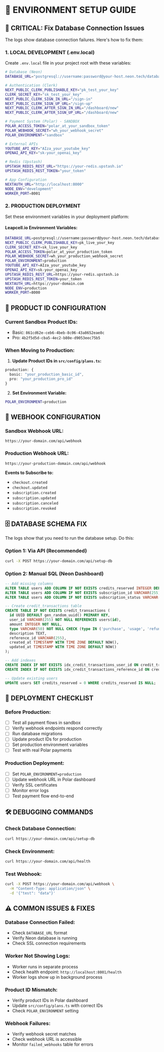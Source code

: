 # 🔧 **ENVIRONMENT SETUP GUIDE**

## 🚨 **CRITICAL: Fix Database Connection Issues**

The logs show database connection failures. Here's how to fix them:

### **1. LOCAL DEVELOPMENT (.env.local)**

Create `.env.local` file in your project root with these variables:

```bash
# Database (Neon)
DATABASE_URL="postgresql://username:password@your-host.neon.tech/database?sslmode=require"

# Authentication (Clerk)
NEXT_PUBLIC_CLERK_PUBLISHABLE_KEY="pk_test_your_key"
CLERK_SECRET_KEY="sk_test_your_key"
NEXT_PUBLIC_CLERK_SIGN_IN_URL="/sign-in"
NEXT_PUBLIC_CLERK_SIGN_UP_URL="/sign-up"
NEXT_PUBLIC_CLERK_AFTER_SIGN_IN_URL="/dashboard/new"
NEXT_PUBLIC_CLERK_AFTER_SIGN_UP_URL="/dashboard/new"

# Payment System (Polar) - SANDBOX
POLAR_ACCESS_TOKEN="polar_at_your_sandbox_token"
POLAR_WEBHOOK_SECRET="wh_your_webhook_secret"
POLAR_ENVIRONMENT="sandbox"

# External APIs
YOUTUBE_API_KEY="AIza_your_youtube_key"
OPENAI_API_KEY="sk-your_openai_key"

# Redis (Upstash)
UPSTASH_REDIS_REST_URL="https://your-redis.upstash.io"
UPSTASH_REDIS_REST_TOKEN="your_token"

# App Configuration
NEXTAUTH_URL="http://localhost:8000"
NODE_ENV="development"
WORKER_PORT=8001
```

### **2. PRODUCTION DEPLOYMENT**

Set these environment variables in your deployment platform:

#### **Leapcell.io Environment Variables:**
```bash
DATABASE_URL=postgresql://username:password@your-host.neon.tech/database?sslmode=require
NEXT_PUBLIC_CLERK_PUBLISHABLE_KEY=pk_live_your_key
CLERK_SECRET_KEY=sk_live_your_key
POLAR_ACCESS_TOKEN=polar_at_your_production_token
POLAR_WEBHOOK_SECRET=wh_your_production_webhook_secret
POLAR_ENVIRONMENT=production
YOUTUBE_API_KEY=AIza_your_youtube_key
OPENAI_API_KEY=sk-your_openai_key
UPSTASH_REDIS_REST_URL=https://your-redis.upstash.io
UPSTASH_REDIS_REST_TOKEN=your_token
NEXTAUTH_URL=https://your-domain.com
NODE_ENV=production
WORKER_PORT=8000
```

## 🎯 **PRODUCT ID CONFIGURATION**

### **Current Sandbox Product IDs:**
- Basic: `861cd62e-ceb6-4beb-8c06-43a8652eae8c`
- Pro: `4b2f5d5d-cba5-4ec2-b80e-d9053eec75b5`

### **When Moving to Production:**

1. **Update Product IDs in `src/config/plans.ts`:**
```typescript
production: {
  basic: "your_production_basic_id",
  pro: "your_production_pro_id"
}
```

2. **Set Environment Variable:**
```bash
POLAR_ENVIRONMENT=production
```

## 🔄 **WEBHOOK CONFIGURATION**

### **Sandbox Webhook URL:**
```
https://your-domain.com/api/webhook
```

### **Production Webhook URL:**
```
https://your-production-domain.com/api/webhook
```

**Events to Subscribe to:**
- `checkout.created`
- `checkout.updated` 
- `subscription.created`
- `subscription.updated`
- `subscription.canceled`
- `subscription.revoked`

## 🗄️ **DATABASE SCHEMA FIX**

The logs show that you need to run the database setup. Do this:

### **Option 1: Via API (Recommended)**
```bash
curl -X POST https://your-domain.com/api/setup-db
```

### **Option 2: Manual SQL (Neon Dashboard)**
```sql
-- Add missing columns
ALTER TABLE users ADD COLUMN IF NOT EXISTS credits_reserved INTEGER DEFAULT 0;
ALTER TABLE users ADD COLUMN IF NOT EXISTS subscription_id VARCHAR(255);
ALTER TABLE users ADD COLUMN IF NOT EXISTS subscription_status VARCHAR(50) DEFAULT 'inactive';

-- Create credit_transactions table
CREATE TABLE IF NOT EXISTS credit_transactions (
  id UUID DEFAULT gen_random_uuid() PRIMARY KEY,
  user_id VARCHAR(255) NOT NULL REFERENCES users(id),
  amount INTEGER NOT NULL,
  type VARCHAR(50) NOT NULL CHECK (type IN ('purchase', 'usage', 'refund', 'bonus')),
  description TEXT,
  reference_id VARCHAR(255),
  created_at TIMESTAMP WITH TIME ZONE DEFAULT NOW(),
  updated_at TIMESTAMP WITH TIME ZONE DEFAULT NOW()
);

-- Add indexes
CREATE INDEX IF NOT EXISTS idx_credit_transactions_user_id ON credit_transactions(user_id);
CREATE INDEX IF NOT EXISTS idx_credit_transactions_reference_id ON credit_transactions(reference_id);

-- Update existing users
UPDATE users SET credits_reserved = 0 WHERE credits_reserved IS NULL;
```

## 🚀 **DEPLOYMENT CHECKLIST**

### **Before Production:**
- [ ] Test all payment flows in sandbox
- [ ] Verify webhook endpoints respond correctly
- [ ] Run database migrations
- [ ] Update product IDs for production
- [ ] Set production environment variables
- [ ] Test with real Polar payments

### **Production Deployment:**
- [ ] Set `POLAR_ENVIRONMENT=production`
- [ ] Update webhook URL in Polar dashboard
- [ ] Verify SSL certificates
- [ ] Monitor error logs
- [ ] Test payment flow end-to-end

## 🛠️ **DEBUGGING COMMANDS**

### **Check Database Connection:**
```bash
curl https://your-domain.com/api/setup-db
```

### **Check Environment:**
```bash
curl https://your-domain.com/api/health
```

### **Test Webhook:**
```bash
curl -X POST https://your-domain.com/api/webhook \
  -H "Content-Type: application/json" \
  -d '{"test": "data"}'
```

## ⚠️ **COMMON ISSUES & FIXES**

### **Database Connection Failed:**
- Check `DATABASE_URL` format
- Verify Neon database is running
- Check SSL connection requirements

### **Worker Not Showing Logs:**
- Worker runs in separate process
- Check health endpoint: `http://localhost:8001/health`
- Worker logs show up in background process

### **Product ID Mismatch:**
- Verify product IDs in Polar dashboard
- Update `src/config/plans.ts` with correct IDs
- Check `POLAR_ENVIRONMENT` setting

### **Webhook Failures:**
- Verify webhook secret matches
- Check webhook URL is accessible
- Monitor `failed_webhooks` table for errors 